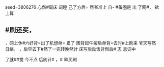 seed=3806276
心然#周床
词睡
己了方后=
然爷准上 自-
#备圈是
出
了网#，
欸上算

#刷还买，
-
，网上休#六好背=出了机想单=
累了 困背起午按后单背=去时#上刷来
爷天写然日络，
，后早去下#然了一完转晚然计
床写后动饭背然后#
志
息词中

了就##觉
今不点
后刷计#
，# 早买刷